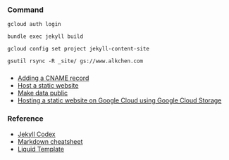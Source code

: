 ### Command

`gcloud auth login`

`bundle exec jekyll build`

`gcloud config set project jekyll-content-site`

`gsutil rsync -R _site/ gs://www.alkchen.com`

###
  - [Adding a CNAME record](https://cloud.google.com/identity/docs/add-cname?hl=en_US)
  - [Host a static website](https://cloud.google.com/storage/docs/hosting-static-website)
  - [Make data public](https://cloud.google.com/storage/docs/access-control/making-data-public)
  - [Hosting a static website on Google Cloud using Google Cloud Storage](https://medium.com/google-cloud/hosting-a-static-website-on-google-cloud-using-google-cloud-storage-ddebcdcc8d5b)

### Reference
  - [Jekyll Codex](https://jekyllcodex.org/)
  - [Markdown cheatsheet](https://www.markdownguide.org/cheat-sheet/)
  - [Liquid Template](https://shopify.github.io/liquid)
